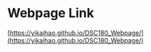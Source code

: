 # Webpage Link
[https://yikaihao.github.io/DSC180_Webpage/](https://yikaihao.github.io/DSC180_Webpage/)
